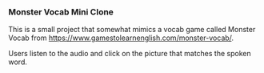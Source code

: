 ### Monster Vocab Mini Clone

This is a small project that somewhat mimics a vocab game called Monster Vocab from https://www.gamestolearnenglish.com/monster-vocab/. 

Users listen to the audio and click on the picture that matches the spoken word. 
